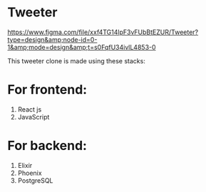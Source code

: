 # Tweeter
https://www.figma.com/file/xxf4TG14lpF3vFUbBtEZUR/Tweeter?type=design&amp;node-id=0-1&amp;mode=design&amp;t=s0FqfU34ivlL4853-0

This tweeter clone is made using these stacks:

# For frontend:
1. React js
2. JavaScript

# For backend:
1. Elixir
2. Phoenix 
3. PostgreSQL

